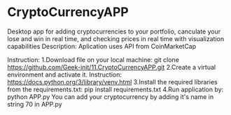 # CryptoCurrencyAPP
Desktop app for adding cryptocurrencies to your portfolio, canculate your lose and win in real time, and checking prices in real time with visualization capabilities
Description:
Aplication uses API from CoinMarketCap

Instruction:
1.Download file on your local machine: git clone https://github.com/Geek-init/11.CryptoCurrencyAPP.git
2.Create a virtual environment and activate it. Instruction: https://docs.python.org/3/library/venv.html 
3.Install the required libraries from the requirements.txt: pip install requirements.txt
4.Run application by: python APP.py
You can add your cryptocurrency by adding it's name in string 70 in APP.py
